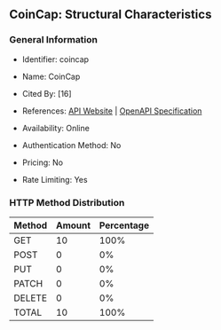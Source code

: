 ## CoinCap: Structural Characteristics

### General Information

- Identifier: coincap

- Name: CoinCap

- Cited By: [16]

- References: [API Website](https://docs.coincap.io) | [OpenAPI Specification](https://docs.coincap.io/)

- Availability: Online

- Authentication Method: No

- Pricing: No

- Rate Limiting: Yes

### HTTP Method Distribution

| Method | Amount | Percentage |
|--------|--------|------------|
| GET | 10 | 100% |
| POST | 0 | 0% |
| PUT | 0 | 0% |
| PATCH | 0 | 0% |
| DELETE | 0 | 0% |
| TOTAL | 10 | 100% |

